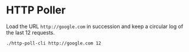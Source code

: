 HTTP Poller
====

Load the URL `http://google.com` in succession and keep a circular log of the last 12 requests.

    ./http-poll-cli http://google.com 12
